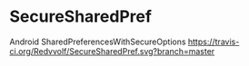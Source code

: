 # SecureSharedPref
Android SharedPreferencesWithSecureOptions
https://travis-ci.org/Redvvolf/SecureSharedPref.svg?branch=master

